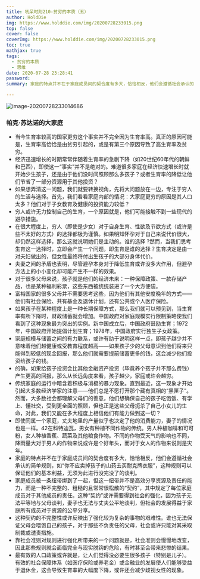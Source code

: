 ```yaml
---
title: 吼呆时刻210-贫穷的本质（五）
author: HoldDie
img: https://www.holddie.com/img/20200728233015.png
top: false
cover: false
coverImg: https://www.holddie.com/img/20200728233015.png
toc: true
mathjax: true
tags:
  - 贫穷的本质
  - 思维
date: 2020-07-28 23:28:41
password:
summary: 家庭的特点并不在于家庭成员间的契合度有多大，恰恰相反，他们会遵循社会承认的简单规则，如“你不应卖掉孩子的山药去买耐克牌衣服”，这种规则可以保证他们的基本利益，无须为此进行没完没了的谈判。

---
```


![image-20200728233014686](https://www.holddie.com/img/20200728233015.png)

### 帕克·苏达诺的大家庭

- 当今生育率较高的国家更穷这个事实并不完全因为生育率高。真正的原因可能是，生育率高恰恰是由贫穷引起的，或是有第三个原因导致了高生育率及贫穷。
- 经济迅速增长的时期常常伴随着生育率的急剧下降（如20世纪60年代的朝鲜和巴西），即使这一“事实”并不是绝对的。难道很多家庭在经济快速增长时就开始少生孩子，还是由于他们没时间照顾那么多孩子？或者生育率的降低让他们节省了一部分资源用于其他投资？
- 如果想弄清这一问题，我们就要转换视角，先将大问题放在一边，专注于穷人的生活与选择。首先，我们看看家庭内部的情况：大家庭更穷的原因是其人口太多？他们对于子女教育及健康的投资能力较低？
- 穷人或许无力控制自己的生育，一个原因就是，他们可能接触不到一些现代的避孕措施。
- 在很大程度上，穷人（即使是少女）对于自身生育、性欲及节欲方式（或许是些不太好的方式）的选择都极为谨慎。如果明知怀孕对于自己来说代价很大，却仍然这样选择，那么这就说明她们是主动的。谁的选择 ?然而，当我们思考生育这一选择时，立即会产生一个问题，即生育是谁的选择？生育决定是由一对夫妇做出的，但女性最终将付出生孩子的大部分身体代价。
- 夫妻之间的矛盾也表明，尽管避孕本身对于降低生育或许没多大作用，但避孕方法上的小小变化却可能产生不一样的效果。
- 对于很多父母来说，孩子就是他们的经济未来：一种保障政策、一款存储产品，也是某种福利彩票，这些东西被统统装进了一个大方便袋。
- 富裕国家的很多父母并不需要思考这些，因为他们有其他安度晚年的方式——他们有社会保险、共有基金及退休计划，还有公共或个人医疗保险。
- 如果孩子在某种程度上是一种长期保障方式，那么我们就可以预见到，当生育率有所下降时，财政储蓄就会增加。中国政府对家庭规模实行限制策略使我们看到了这种现象最为突出的实例。新中国成立后，中国政府鼓励生育；1972年，中国政府开始提倡计划生育；1978年，中国政府实行独生子女政策。
- 家庭规模与储蓄之间的有力联系，或许有助于说明这样一点，即孩子越少并不意味着他们越健康或受教育程度越高——如果孩子少的父母意识到他们将来只能得到较低的现金回报，那么他们就需要提前储蓄更多的钱，这会减少他们投资给孩子的钱。
- 的确，如果给孩子投资会比其他金融资产投资（毕竟养个孩子并不那么费钱）产生更高的回报，那么从长远角度来看，孩子越少，家庭或许会越穷。
- 传统家庭的运行中暗含着积极与消极的暴力现象。直到最近，这一现象才开始引起大多数经济学家的注意——他们总是不愿打开那个藏有真相的“黑匣子”。然而，大多数社会都理解父母们的善意，他们想确保自己的孩子吃饱饭、有学上、懂社交，受到更全面的照顾，但也正是这些父母扼杀了自己小女儿的生命，对此，我们又能在多大程度上相信他们有能力做到这一切？
- 即使同属一个家庭，丈夫地里的产量似乎也决定了他的消费能力，妻子的情况也是一样。42在科特迪瓦，男女有种植不同作物的传统。男人种植咖啡和可可粉，女人种植香蕉、蔬菜及其他粮食作物。不同的作物受天气的影响也不同，降雨量大对于男人的作物来说或许是个好年头，而对于女人的作物来说则是灾年。
- 家庭的特点并不在于家庭成员间的契合度有多大，恰恰相反，他们会遵循社会承认的简单规则，如“你不应卖掉孩子的山药去买耐克牌衣服”，这种规则可以保证他们的基本利益，无须为此进行没完没了的谈判。
- 家庭成员被一条纽带绑到了一起，但这一纽带并不是高效分享资源及责任的能力，而是一种不完整的、粗糙的且常常很松散的“契约”，其中规定了每位家庭成员对于其他成员的责任。这种“契约”或许需要得到社会的强化，因为孩子无法平等地与父母谈判，妻子也无法与丈夫公平地谈判，但社会的发展得益于家庭所有成员对于资源的公平分享。
- 这种契约的不完整性或许反映出了强化较为复杂的事物的艰难性。谁也无法保证父母会喂饱自己的孩子，对于那些不负责任的父母，社会或许只能对其采取制裁或谴责措施。
- 靠社会准则对规则进行强化所带来的一个问题就是，社会准则会慢慢地改变，因此那些规则就会面临完全与现实脱钩的危险，有时甚至会带来悲惨的结果。
- 最有效的人口政策或许就是，让人们觉得没必要生很多孩子（特别是儿子）。有效的社会保障体系（如医疗保险或养老金）或金融业的发展使人们能够受益于退休金，这会导致生育率的大幅度下降，或许还会减少歧视女性的现象。